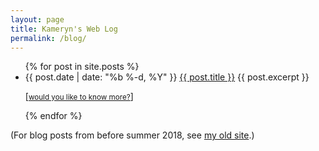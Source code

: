 ```yaml
---
layout: page
title: Kameryn's Web Log
permalink: /blog/
---
```


<div class="home">


  <ul class="post-list">
    {% for post in site.posts %}
      <li>
        <span class="post-meta">{{ post.date | date: "%b %-d, %Y" }}</span>
        <a class="post-link" href="{{ post.url | prepend: site.baseurl }}">{{ post.title }}</a>
		{{ post.excerpt }} <p>[<a href="{{ post.url | prepend: site.baseurl }}"><small>would you like to know more?</small></a>]</p>
      </li>
    {% endfor %}
  </ul>
</div>

  (For blog posts from before summer 2018, see <a href="https://kamerynblog.wordpress.com">my old site</a>.)
